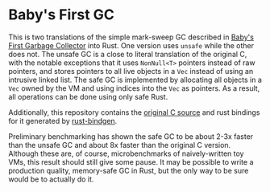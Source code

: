 # Baby's First GC

This is two translations of the simple mark-sweep GC described in [Baby's First Garbage Collector][1]
into Rust. One version uses `unsafe` while the other does not. The unsafe GC is a close to 
literal translation of the original C, with the notable exceptions that it uses `NonNull<T>` 
pointers instead of raw pointers, and stores pointers to all live objects in a `Vec` instead
of using an intrusive linked list. The safe GC is implemented by allocating all objects in a
`Vec` owned by the VM and using indices into the `Vec` as pointers. As a result, all 
operations can be done using only safe Rust.

[1]: http://journal.stuffwithstuff.com/2013/12/08/babys-first-garbage-collector/

Additionally, this repository contains the [original C source][2] and rust bindings for it 
generated by [rust-bindgen][3].

[2]: https://github.com/munificent/mark-sweep
[3]: https://github.com/rust-lang-nursery/rust-bindgen

Preliminary benchmarking has shown the safe GC to be about 2-3x faster than the unsafe GC and
about 8x faster than the original C version. Although these are, of course, microbenchmarks of 
naively-written toy VMs, this result should still give some pause. It may be possible to write 
a production quality, memory-safe GC in Rust, but the only way to be sure would be to actually 
do it.

